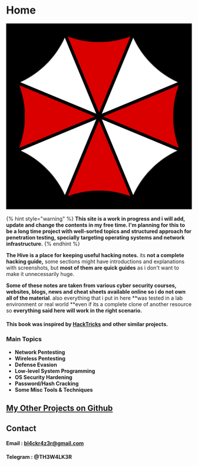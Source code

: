 # Home

![](.gitbook/assets/logo.png)

{% hint style="warning" %}
**This site is a work in progress and i will add, update and change the contents in my free time. I'm planning for this to be a long time project with well-sorted topics and structured approach for penetration testing, specially targeting operating systems and network infrastructure.**
{% endhint %}

**The Hive is a place for keeping useful hacking notes.** its **not a complete hacking guide,** some sections might have introductions and explanations with screenshots, but **most of them are quick guides** as i don't want to make it unnecessarily huge.

**Some of these notes are taken from various cyber security courses, websites, blogs, news and cheat sheets available online so i do not own all of the material**. also everything that i put in here **was tested in a lab environment or real world **even if its a complete clone of another resource so **everything said here will work in the right scenario.**

#### This book was inspired by [HackTricks](https://book.hacktricks.xyz) and other similar projects.

### Main Topics

* **Network Pentesting**
* **Wireless Pentesting**
* **Defense Evasion**
* **Low-level System Programming**
* **OS Security Hardening**
* **Password/Hash Cracking**
* **Some Misc Tools & Techniques**

## [My Other Projects on Github](https://github.com/7h3w4lk3r)

## **Contact**

#### &#x20;Email : bl4ckr4z3r@gmail.com&#x20;

#### &#x20;Telegram : @TH3W4LK3R
